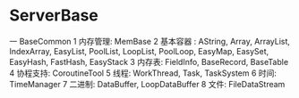 # ServerBase
一 BaseCommon 
	1 内存管理: MemBase
	2 基本容器 : AString, Array, ArrayList, IndexArray, EasyList, PoolList, LoopList, PoolLoop, EasyMap, EasySet, EasyHash, FastHash, EasyStack
	3 内存表: FieldInfo, BaseRecord, BaseTable
	4 协程支持: CoroutineTool
	5 线程: WorkThread, Task, TaskSystem
	6 时间: TimeManager
	7 二进制: DataBuffer, LoopDataBuffer
	8 文件: FileDataStream